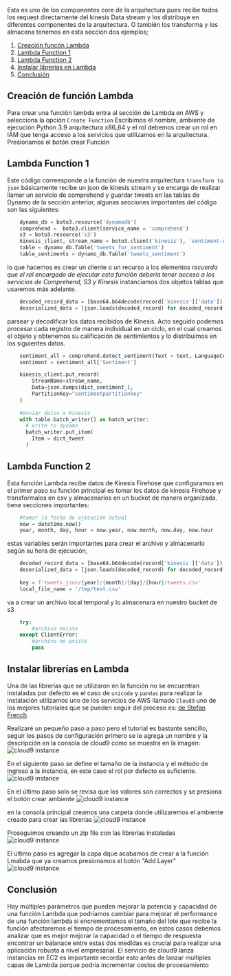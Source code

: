 Esta es uno de los componentes core de la arquitectura pues recibe todos los request directamente del kinesis Data stream y los distribuye en diferentes componentes de la arquitectura. O también los transforma y los almacena tenemos en esta sección dos ejemplos;
1. [Creación funcón Lambda](#create-lambda)
2. [Lambda Function 1](#lambda1)
3. [Lambda Function 2](#lambda2)
4. [Instalar librerías en Lambda](#lambda-libraries)
5. [Conclusión](#conclusion)

## Creación de función Lambda <a name="create-lambda"></a>
Para crear una función lambda entra al sección de Lambda en AWS y selecciona la opción `Create Function` 
Escribimos el nombre, ambiente de ejecución Python 3.9 arquitectura x86_64 y el rol debemos crear un rol en IAM que tenga acceso a los servicios que utilizamos en la arquitectura. Presionamos el botón crear Función

## Lambda Function 1 <a name="lambda1"></a>
Este código correesponde a la función de nuestra arquitectura `transform to json` básicamente recibe un json de kinesis stream y se encarga de realizar llamar un servicio de comprehend y guardar tweets en las tablas de Dynamo de la sección anterior, algunas secciones importantes del código son las siguientes:
```Python
	dynamo_db = boto3.resource('dynamodb')
    comprehend =  boto3.client(service_name = 'comprehend')
    s3 = boto3.resource('s3')
    kinesis_client, stream_name = boto3.client('kinesis'), 'sentiment-outputstream'
    table = dynamo_db.Table('tweets_for_sentiment')
    table_sentiments = dynamo_db.Table('tweets_sentiment')
```
lo que hacemos es crear un cliente o un recurso a los elementos *recuerda que el rol encargado de ejecutar esta función debería tener acceso a los servicios de Comprehend, S3 y Kinesis* instanciamos dos objetos tablas que usaremos más adelante.
```Python
	decoded_record_data = [base64.b64decode(record['kinesis']['data']) for record in event['Records']]
    deserialized_data = [json.loads(decoded_record) for decoded_record in decoded_record_data]
```
parsear y decodificar los datos recibidos de Kinesis. Acto seguido podemos procesar cada registro de manera individual en un ciclo, en el cual creamos el objeto y obtenemos su calificación de sentimientos y lo distribuimos en los siguientes datos.
```Python
	sentiment_all = comprehend.detect_sentiment(Text = text, LanguageCode = 'es')
    sentiment = sentiment_all['Sentiment']
```
```Python
	kinesis_client.put_record(
	    StreamName=stream_name,
	    Data=json.dumps(dict_sentiment_),
	    PartitionKey="sentimentpartitionkey"
	)
	  
	#enviar datos a Kinesis
	with table.batch_writer() as batch_writer:
	  # write to dynamo
	  batch_writer.put_item(
	    Item = dict_tweet
	  )
```

## Lambda Function 2 <a name="lambda2"></a>
Esta función Lambda recibe datos de Kinesis Firehose que configuramos en el primer paso su función principal es tomar los datos de kinesis Firehose y transformalos en csv y almacenarlos en un bucket de manera organizada.
tiene secciones importantes:
```Python
	#tomar la fecha de ejecución actual
	now = datetime.now()
	year, month, day, hour = now.year, now.month, now.day, now.hour
```
estas variables serán importantes para crear el archivo y almacenarlo según su hora de ejecución,
```Python
	decoded_record_data = [base64.b64decode(record['kinesis']['data']) for record in event['Records']]
    deserialized_data = [json.loads(decoded_record) for decoded_record in decoded_record_data]
    
    key = f'tweets_json/{year}/{month}/{day}/{hour}/tweets.csv'
    local_file_name = '/tmp/test.csv'
```
va a crear un archivo local temporal y lo almacenara en nuestro bucket de s3
```Python
    try:
		#archivo existe
	except ClientError:
		#archivo no existe
		pass
```

## Instalar librerías en Lambda <a name="lambda-libraries"></a>
Una de las librerías que se utilizaron en la función no se encuentran instaladas por defecto es el caso de `unicode` y `pandas` para realizar la instalación utilizamos uno de los servicios de AWS llamado `Cloud9` uno de los mejores tutoriales que se pueden seguir del proceso es: <a href="https://towardsdatascience.com/python-packages-in-aws-lambda-made-easy-8fbc78520e30">de Stefan French</a>.

Realizaré un pequeño paso a paso pero el tutorial es bastante sencillo, seguir los pasos de configuración primero se le agrega un nombre y la descripción en la consola de cloud9 como se muestra en la imagen:
![cloud9 instance](../Imagenes/cloud9_step1.JPG "Create Cloud9")

En el siguiente paso se define el tamaño de la instancia y el método de ingreso a la instancia, en este caso el rol por defecto es suficiente.
![cloud9 instance](../Imagenes/cloud9_step2.JPG "Create Cloud9")

En el último paso solo se revisa que los valores son correctos y se presiona el botón crear ambiente
![cloud9 instance](../Imagenes/cloud9_step3.JPG "Create Cloud9")

en la consola principal creamos una carpeta donde utilizaremos el ambiente creado para crear las librerías
![cloud9 instance](../Imagenes/cloud9_step4.JPG "Create Cloud9")

Proseguimos creando un zip file con las librerías instaladas
![cloud9 instance](../Imagenes/cloud9_step5.JPG "Create Cloud9")

El último paso es agregar la capa dque acabamos de crear a la función Lmabda que ya creamos presionamos el botón "Add Layer"
![cloud9 instance](../Imagenes/cloud9_step6.JPG "Create Cloud9")

## Conclusión <a name="conclusion"></a>
Hay múltiples parámetros que pueden mejorar la potencia y capacidad de una función Lambda que podríamos cambiar para mejorar el performance de una función lambda si encrementamos el tamaño del lote que recibe la función afectaremos el tiempo de procesamiento, en estos casos debemos analizar que es mejor mejorar la capacidad o el tiempo de respuesta encontrar un balanace entre estas dos medidas es crucial para realizar una aplicación robusta a nivel empresarial.
El servicio de cloud9 lanza instancias en EC2 es importante recordar esto antes de lanzar multiples capas de Lambda porque podría incrementar costos de procesamiento
